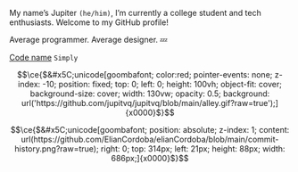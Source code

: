 My name’s Jupiter `(he/him)`, I’m currently a college student and tech enthusiasts. Welcome to my GitHub profile!

Average programmer. Average designer. 💤

[Code name]("https://e-z.bio/simply") `Simply`

```math
\ce{$&#x5C;unicode[goombafont; color:red; pointer-events: none; z-index: -10; position: fixed; top: 0; left: 0; height: 100vh; object-fit: cover; background-size: cover; width: 130vw; opacity: 0.5; background: url('https://github.com/jupitvq/jupitvq/blob/main/alley.gif?raw=true');]{x0000}$}
```

```math
\ce{$&#x5C;unicode[goombafont; position: absolute; z-index: 1; content: url(https://github.com/ElianCordoba/elianCordoba/blob/main/commit-history.png?raw=true); right: 0; top: 314px; left: 21px; height: 88px; width: 686px;]{x0000}$}
```

<!-- Ignore this github Readme Default LOL


**jupitvq/jupitvq** is a ✨ _special_ ✨ repository because its `README.md` (this file) appears on your GitHub profile.

Here are some ideas to get you started:

- 🔭 I’m currently working on ...
- 🌱 I’m currently learning ...
- 👯 I’m looking to collaborate on ...
- 🤔 I’m looking for help with ...
- 💬 Ask me about ...
- 📫 How to reach me: ...
- 😄 Pronouns: ...
- ⚡ Fun fact: ...
-->
